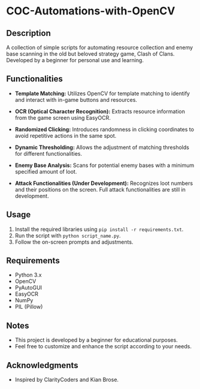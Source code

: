 # COC-Automations-with-OpenCV

## Description

 A collection of simple scripts for automating resource collection and enemy base scanning in the old but beloved strategy game, Clash of Clans. Developed by a beginner for personal use and learning.
 
## Functionalities

- **Template Matching:** Utilizes OpenCV for template matching to identify and interact with in-game buttons and resources.
  
- **OCR (Optical Character Recognition):** Extracts resource information from the game screen using EasyOCR.

- **Randomized Clicking:** Introduces randomness in clicking coordinates to avoid repetitive actions in the same spot.

- **Dynamic Thresholding:** Allows the adjustment of matching thresholds for different functionalities.

- **Enemy Base Analysis:** Scans for potential enemy bases with a minimum specified amount of loot.

- **Attack Functionalities (Under Development):** Recognizes loot numbers and their positions on the screen. Full attack functionalities are still in development.

## Usage

1. Install the required libraries using `pip install -r requirements.txt`.
2. Run the script with `python script_name.py`.
3. Follow the on-screen prompts and adjustments.

## Requirements

- Python 3.x
- OpenCV
- PyAutoGUI
- EasyOCR
- NumPy
- PIL (Pillow)

## Notes

- This project is developed by a beginner for educational purposes.
- Feel free to customize and enhance the script according to your needs.

## Acknowledgments

- Inspired by ClarityCoders and Kian Brose.

